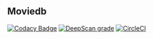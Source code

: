 ## Moviedb   
[![Codacy Badge](https://api.codacy.com/project/badge/Grade/ed3819735bcb4660ac747b8fb6986b9b)](https://www.codacy.com/app/maevescarry/moviedb?utm_source=github.com&amp;utm_medium=referral&amp;utm_content=MaeveScarry/moviedb&amp;utm_campaign=Badge_Grade)
[![DeepScan grade](https://deepscan.io/api/teams/5248/projects/7018/branches/64444/badge/grade.svg)](https://deepscan.io/dashboard#view=project&tid=5248&pid=7018&bid=64444)
[![CircleCI](https://circleci.com/gh/MaeveScarry/moviedb.svg?style=svg)](https://circleci.com/gh/MaeveScarry/moviedb)